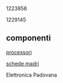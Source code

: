 1223856

1229145

## componenti

[processori](./componenti//processori.md)

[schede madri](./componenti/schede_madri.md)

Elettronica Padovana
